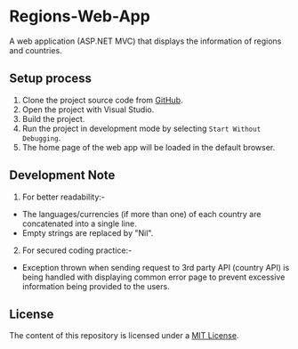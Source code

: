 # Regions-Web-App

A web application (ASP.NET MVC) that displays the information of regions and countries.

## Setup process

1. Clone the project source code from [GitHub](https://github.com/kylerlee/Regions-Web-App.git).
2. Open the project with Visual Studio.
3. Build the project.
4. Run the project in development mode by selecting `Start Without Debugging`.
5. The home page of the web app will be loaded in the default browser.

## Development Note

1. For better readability:-
- The languages/currencies (if more than one) of each country are concatenated into a single line.
- Empty strings are replaced by "Nil".
2. For secured coding practice:-
- Exception thrown when sending request to 3rd party API (country API) is being handled with displaying common error page to prevent excessive information being provided to the users.

## License

The content of this repository is licensed under a [MIT License](https://github.com/kylerlee/Regions-Web-App/blob/master/LICENSE).

